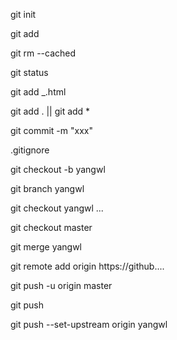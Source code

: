 <!-- 初始化 -->

git init

<!-- 添加文件 -->

git add <file>

<!-- 删除添加文件 -->

git rm --cached <file>

<!-- 查看状态 -->

git status

<!-- 添加某一类文件 -->

git add \_.html

<!-- 添加全部文件 -->

git add . || git add \*

<!-- 提交文件 -->

git commit -m "xxx"

<!-- 配置忽略文件 -->

.gitignore

<!-- 创建并切换到新的分支yangwl -->

git checkout -b yangwl

<!-- 创建分支 -->

git branch yangwl

<!-- 切换分支 -->

git checkout yangwl
...

<!-- 切回主分支 -->

git checkout master

<!-- 合并代码 -->

git merge yangwl

<!-- 初次使用添加远程仓库地址 -->

git remote add origin https://github....

<!-- 推送代码 -->

git push -u origin master

<!-- 再次使用，直接推送即可 -->

git push

<!-- 把本地分支yangwl推送到远程 -->

git push --set-upstream origin yangwl
